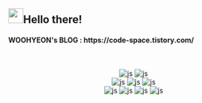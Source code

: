 <h2 align="left" id="codenee-title"><img src="https://emojis.slackmojis.com/emojis/images/1531849430/4246/blob-sunglasses.gif?1531849430" width="30"/>Hello there! </h2>

<h4>WOOHYEON's BLOG : https://code-space.tistory.com/</h4>
<br>

<div align=center>
  
![js](https://img.shields.io/badge/C%2B%2B-00599C?style=for-the-badge&logo=c%2B%2B&logoColor=white)
![js](https://img.shields.io/badge/VisualStudio-5C2D91?style=for-the-badge&logo=VisualStudio&logoColor=white)
<br>
![js](https://img.shields.io/badge/Java-ED8B00?style=for-the-badge&logo=openjdk&logoColor=white)
![js](https://img.shields.io/badge/Spring-6DB33F?style=for-the-badge&logo=spring&logoColor=white)
![js](https://img.shields.io/badge/gradle-02303A?style=for-the-badge&logo=gradle&logoColor=white)
<br>
![js](https://img.shields.io/badge/JSON-000000?style=for-the-badge&logo=json&logoColor=white)
![js](https://img.shields.io/badge/PostgreSQL-316192?style=for-the-badge&logo=postgresql&logoColor=white)
![js](https://img.shields.io/badge/Amazon_AWS-232F3E?style=for-the-badge&logo=amazon-aws&logoColor=white)
![js](https://img.shields.io/badge/Docker-2496ED?style=for-the-badge&logo=Docker&logoColor=white)
<br>
</div>
<!--
![js]()
-->

<!--
<div align=center>
<img src="https://github-readme-stats.vercel.app/api?username=codenee&show_icons=true&theme=dark"/>
</div>
-->
<!--
![](https://img.shields.io/badge/OS-Linux-informational?style=flat&logo=linux&logoColor=white&color=6aa6f8)
![](https://img.shields.io/badge/Editor-VS_Code-informational?style=flat&logo=visual-studio-code&logoColor=white&color=6aa6f8)
![](https://img.shields.io/badge/Code-Python-informational?style=flat&logo=python&logoColor=white&color=6aa6f8)
![](https://img.shields.io/badge/Code-JavaScript-informational?style=flat&logo=javascript&logoColor=white&color=6aa6f8)
![](https://img.shields.io/badge/Code-Golang-informational?style=flat&logo=go&logoColor=white&color=6aa6f8)
![](https://img.shields.io/badge/Code-React-informational?style=flat&logo=react&logoColor=white&color=6aa6f8)
![](https://img.shields.io/badge/Shell-Bash-informational?style=flat&logo=gnu-bash&logoColor=white&color=6aa6f8)
![](https://img.shields.io/badge/Tools-PostgreSQL-informational?style=flat&logo=postgresql&logoColor=white&color=6aa6f8)
![](https://img.shields.io/badge/Tools-Docker-informational?style=flat&logo=docker&logoColor=white&color=6aa6f8)
![](https://img.shields.io/badge/Tools-Kubernetes-informational?style=flat&logo=kubernetes&logoColor=white&color=6aa6f8)
-->
<!--
<img align='right' src="https://media.giphy.com/media/HQHwvSBSy7s0AXOlWt/giphy.gif" width="270">
<h3 align="left"> codenee's blog is "https://code-space.tistory.com/" </h3>
<br>
<br>
<h2> :computer: My tech stack </h2>
<table>
  <tr>
     <td align="center" width="96">
      <a href="#codenee-tech">
        <img src="./img/cplusplus-original.svg" width="48" height="48" alt="C++" />
      </a>
      <br>C/C++&nbsp;(Core)
    </td>
    <td align="center" width="96">
      <a href="#codenee-tech">
        <img src="./img/secure-original.png" width="48" height="48" alt="Security" />
      </a>
      <br>Security
    </td>
     <td align="center" width="96">
      <a href="#codenee-tech">
        <img src="./img/java-original.svg" width="48" height="48" alt="Java" />
      </a>
      <br>Java
    </td>
     <td align="center" width="96">
      <a href="#codenee-tech">
        <img src="./img/springboot-original.svg" width="48" height="48" alt="Spring Boot" />
      </a>
      <br>SpringBoot
    </td>
     <td align="center" width="96">
      <a href="#codenee-tech">
        <img src="./img/bootstrap-plain.svg" width="48" height="48" alt="Bootstrap" />
      </a>
      <br>Bootstrap
    </td>
  </tr>
 </table>
 -->
 <!--
 <br>
 <h2>  :books: I’m currently learning 👇</h2>
 <h3> ✏️ Artificial Intelligence tech <h3>
  <table>
  <tr>
    <td align="center" width="96">
      <a href="#codenee-tech">
        <img src="./img/artificial_intelligence.png" width="48" height="48" alt="AI" />
      </a>
      <br>AI
    </td>
  </tr>
 </table>
-->

  <!--
<br>
<h3> ✏️ Web tech </h3>
<table>
  <tr>
    <td align="center" width="96">
      <a href="#codenee-tech">
        <img src="./img/python-original.svg" width="48" height="48" alt="Python" />
      </a>
      <br>Python
    </td>
    <td align="center" width="96">
      <a href="#codenee-tech">
        <img src="./img/rust.svg" width="48" height="48" alt="Rust" />
      </a>
      <br> Rust
    </td>
     <td align="center" width="96">
      <a href="#codenee-tech">
        <img src="./img/typescript-original.svg" width="48" height="48" alt="TypeScript" />
      </a>
      <br>TypeScript
    </td>
     <td align="center" width="96"> 
      <a href="#codenee-tech" >
        <img src="./img/kotlin.svg" width="48" height="48" alt="Kotlin" />
      </a>
      <br>Kotlin
    </td>
    <td align="center" width="96">
      <a href="#codenee-tech" >
        <img src="./img/react-original.svg" width="48" height="48" alt="React" />
      </a>
      <br>React
    </td>
    </tr>
    <tr>
     <td align="center" width="96"> 
      <a href="#codenee-tech" >
        <img src="./img/ehcache-cacheMomory.png" width="48" height="48" alt="Ehcache" />
      </a>
      <br>Ehcache
    </td>
    <td align="center" width="96"> 
      <a href="#codenee-tech" >
        <img src="./img/redis-original.svg" width="48" height="48" alt="Redis" />
      </a>
      <br>Redis
    </td>
    <td align="center" width="96"> 
      <a href="#codenee-tech" >
        <img src="./img/docker-original.svg" width="48" height="48" alt="Docker" />
      </a>
      <br>Docker
    </td>
    <td align="center" width="96">
      <a href="#codenee-tech" >
        <img src="./img/kubernetes-original.svg" width="48" height="48" alt="Kubernetes" />
      </a>
      <br>Kubernetes
    </td>
    <td align="center"  width="96">
      <a href="#codenee-tech">
        <img src="./img/mysql-original.svg" width="48" height="48" alt="MySQL" />
      </a>
      <br>MySQL
    </td>
  </tr>
</table>
  --> <!--3th row-->  

<!--
<img align='left' src="https://media.giphy.com/media/5ndklThG9vUUdTmgMn/giphy.gif" width="200">


**codenee/codenee** is a ✨ _special_ ✨ repository because its `README.md` (this file) appears on your GitHub profile.

Here are some ideas to get you started:

- 🔭 I’m currently working on ...
- 🌱 I’m currently learning ...
- 👯 I’m looking to collaborate on ...
- 🤔 I’m looking for help with ...
- 💬 Ask me about ...
- 📫 How to reach me: ...
- 😄 Pronouns: ...
- ⚡ Fun fact: ...



<p>
  <img src="https://img.shields.io/badge/Swift-F05138?style=flat-square&logo=Swift&logoColor=white"/>
</p>

<p>
  <img src="https://img.shields.io/badge/c++-00599C?style=flat-square&logo=c++&logoColor=white"/>
</p>

![iOS badge](https://img.shields.io/badge/iOS-13.0%2B-green)
![c++](https://img.shields.io/badge/-c++-00599C?style=for-the-badge&logo=c++&logoColor=ffffff)
-->
